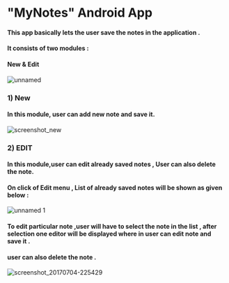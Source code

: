 # "MyNotes" Android App

#### This app basically lets the user save the notes in the application .
#### It consists of two modules :
#### New & Edit

![unnamed](https://user-images.githubusercontent.com/28917416/27850561-2969b504-6173-11e7-8270-04591b509e01.png)

### 1) New
#### In this module, user can add new note and save it.

![screenshot_new](https://user-images.githubusercontent.com/28917416/27850601-5ec51068-6173-11e7-9707-ee77e98b97e8.png)


### 2) EDIT
####   In this module,user can edit already saved notes , User can also delete the note.
#### On click of Edit menu , List of already saved notes will be shown as given below :

![unnamed 1](https://user-images.githubusercontent.com/28917416/27850657-b53616c2-6173-11e7-9033-eb33a4b4910b.png)


#### To edit particular note ,user will have to select the note in the list , after selection one editor will be displayed where in user can edit note and save it .
#### user can also delete the note .

![screenshot_20170704-225429](https://user-images.githubusercontent.com/28917416/27850758-51cfeeae-6174-11e7-9f88-a008c95d78bf.png)
